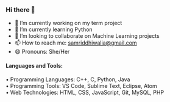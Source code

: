 ### Hi there 👋

- 🔭 I’m currently working on my term project 
- 🌱 I’m currently learning Python
- 👯 I’m looking to collaborate on Machine Learning projects
- 📫 How to reach me: samriddhiwalia@gmail.com
- 😄 Pronouns: She/Her

<h4 align="left">Languages and Tools:</h4>
<p align="left"> • Programming Languages: C++, C, Python, Java <br>
• Programming Tools: VS Code, Sublime Text, Eclipse, Atom <br>
• Web Technologies: HTML, CSS, JavaScript, Git, MySQL, PHP </p>

